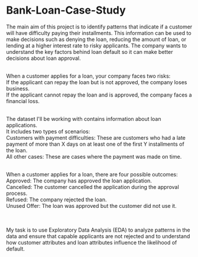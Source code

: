 # Bank-Loan-Case-Study
The main aim of this project is to identify patterns that indicate if a customer will have difficulty paying their installments. 
This information can be used to make decisions such as denying the loan, reducing the amount of loan, or lending at a higher interest rate to risky applicants. 
The company wants to understand the key factors behind loan default so it can make better decisions about loan approval.
<br><br>

When a customer applies for a loan, your company faces two risks:<br>
If the applicant can repay the loan but is not approved, the company loses business.<br>
If the applicant cannot repay the loan and is approved, the company faces a financial loss.
<br><br>

The dataset I'll be working with contains information about loan applications. <br>
It includes two types of scenarios:<br>
Customers with payment difficulties: These are customers who had a late payment of more than X days on at least one of the first Y installments of the loan.<br>
All other cases: These are cases where the payment was made on time.
<br><br>

When a customer applies for a loan, there are four possible outcomes:<br>
Approved: The company has approved the loan application.<br>
Cancelled: The customer cancelled the application during the approval process.<br>
Refused: The company rejected the loan.<br>
Unused Offer: The loan was approved but the customer did not use it.<br>
<br><br>

My task is to use Exploratory Data Analysis (EDA) to analyze patterns in the data and ensure that capable applicants are not rejected and to understand how customer attributes and loan attributes influence the likelihood of default.
